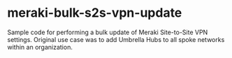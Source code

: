 # meraki-bulk-s2s-vpn-update
Sample code for performing a bulk update of Meraki Site-to-Site VPN settings. Original use case was to add Umbrella Hubs to all spoke networks within an organization.
